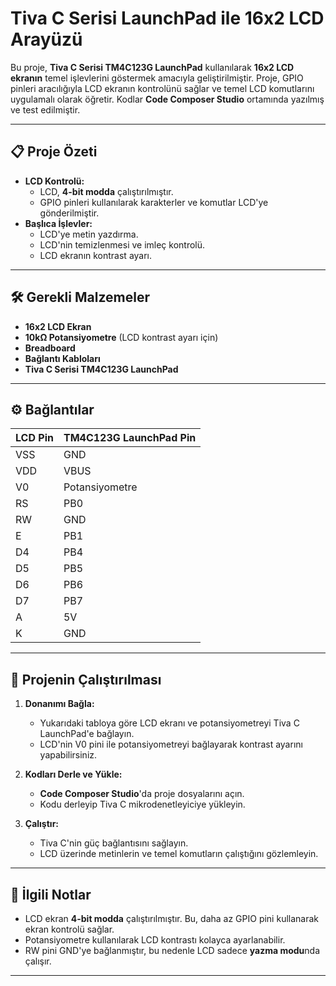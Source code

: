 # Tiva C Serisi LaunchPad ile 16x2 LCD Arayüzü

Bu proje, **Tiva C Serisi TM4C123G LaunchPad** kullanılarak **16x2 LCD ekranın** temel işlevlerini göstermek amacıyla geliştirilmiştir. Proje, GPIO pinleri aracılığıyla LCD ekranın kontrolünü sağlar ve temel LCD komutlarını uygulamalı olarak öğretir. Kodlar **Code Composer Studio** ortamında yazılmış ve test edilmiştir.

---

## 📋 Proje Özeti

- **LCD Kontrolü:**
  - LCD, **4-bit modda** çalıştırılmıştır.
  - GPIO pinleri kullanılarak karakterler ve komutlar LCD'ye gönderilmiştir.
- **Başlıca İşlevler:**
  - LCD'ye metin yazdırma.
  - LCD'nin temizlenmesi ve imleç kontrolü.
  - LCD ekranın kontrast ayarı.

---

## 🛠 Gerekli Malzemeler

- **16x2 LCD Ekran**
- **10kΩ Potansiyometre** (LCD kontrast ayarı için)
- **Breadboard**
- **Bağlantı Kabloları**
- **Tiva C Serisi TM4C123G LaunchPad**

---

## ⚙️ Bağlantılar

| LCD Pin  | TM4C123G LaunchPad Pin |
|----------|-------------------------|
| VSS      | GND                     |
| VDD      | VBUS                    |
| V0       | Potansiyometre          |
| RS       | PB0                     |
| RW       | GND                     |
| E        | PB1                     |
| D4       | PB4                     |
| D5       | PB5                     |
| D6       | PB6                     |
| D7       | PB7                     |
| A        | 5V                      |
| K        | GND                     |

---

## 🚀 Projenin Çalıştırılması

1. **Donanımı Bağla:**
   - Yukarıdaki tabloya göre LCD ekranı ve potansiyometreyi Tiva C LaunchPad'e bağlayın.
   - LCD'nin V0 pini ile potansiyometreyi bağlayarak kontrast ayarını yapabilirsiniz.

2. **Kodları Derle ve Yükle:**
   - **Code Composer Studio**'da proje dosyalarını açın.
   - Kodu derleyip Tiva C mikrodenetleyiciye yükleyin.

3. **Çalıştır:**
   - Tiva C'nin güç bağlantısını sağlayın.
   - LCD üzerinde metinlerin ve temel komutların çalıştığını gözlemleyin.

---

## 📝 İlgili Notlar

- LCD ekran **4-bit modda** çalıştırılmıştır. Bu, daha az GPIO pini kullanarak ekran kontrolü sağlar.
- Potansiyometre kullanılarak LCD kontrastı kolayca ayarlanabilir.
- RW pini GND'ye bağlanmıştır, bu nedenle LCD sadece **yazma modu**nda çalışır.

---


